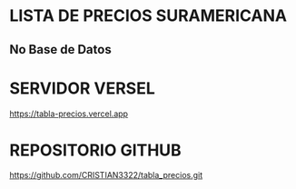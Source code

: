 # LISTA DE PRECIOS SURAMERICANA 

## No Base de Datos

# SERVIDOR VERSEL
https://tabla-precios.vercel.app

# REPOSITORIO GITHUB
https://github.com/CRISTIAN3322/tabla_precios.git




